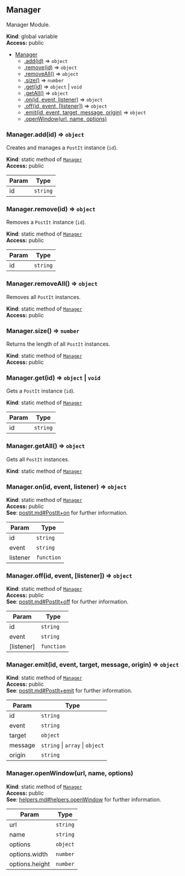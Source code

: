 <a name="Manager"></a>
## Manager
Manager Module.

**Kind**: global variable  
**Access:** public  

* [Manager](#Manager)
    * [.add(id)](#Manager.add) ⇒ <code>object</code>
    * [.remove(id)](#Manager.remove) ⇒ <code>object</code>
    * [.removeAll()](#Manager.removeAll) ⇒ <code>object</code>
    * [.size()](#Manager.size) ⇒ <code>number</code>
    * [.get(id)](#Manager.get) ⇒ <code>object</code> &#124; <code>void</code>
    * [.getAll()](#Manager.getAll) ⇒ <code>object</code>
    * [.on(id, event, listener)](#Manager.on) ⇒ <code>object</code>
    * [.off(id, event, [listener])](#Manager.off) ⇒ <code>object</code>
    * [.emit(id, event, target, message, origin)](#Manager.emit) ⇒ <code>object</code>
    * [.openWindow(url, name, options)](#Manager.openWindow)

<a name="Manager.add"></a>
### Manager.add(id) ⇒ <code>object</code>
Creates and manages a `PostIt` instance (`id`).

**Kind**: static method of <code>[Manager](#Manager)</code>  
**Access:** public  

| Param | Type |
| --- | --- |
| id | <code>string</code> | 

<a name="Manager.remove"></a>
### Manager.remove(id) ⇒ <code>object</code>
Removes a `PostIt` instance (`id`).

**Kind**: static method of <code>[Manager](#Manager)</code>  
**Access:** public  

| Param | Type |
| --- | --- |
| id | <code>string</code> | 

<a name="Manager.removeAll"></a>
### Manager.removeAll() ⇒ <code>object</code>
Removes all `PostIt` instances.

**Kind**: static method of <code>[Manager](#Manager)</code>  
**Access:** public  
<a name="Manager.size"></a>
### Manager.size() ⇒ <code>number</code>
Returns the length of all `PostIt` instances.

**Kind**: static method of <code>[Manager](#Manager)</code>  
**Access:** public  
<a name="Manager.get"></a>
### Manager.get(id) ⇒ <code>object</code> &#124; <code>void</code>
Gets a `PostIt` instance (`id`).

**Kind**: static method of <code>[Manager](#Manager)</code>  

| Param | Type |
| --- | --- |
| id | <code>string</code> | 

<a name="Manager.getAll"></a>
### Manager.getAll() ⇒ <code>object</code>
Gets all `PostIt` instances.

**Kind**: static method of <code>[Manager](#Manager)</code>  
<a name="Manager.on"></a>
### Manager.on(id, event, listener) ⇒ <code>object</code>
**Kind**: static method of <code>[Manager](#Manager)</code>  
**Access:** public  
**See**: [postit.md#PostIt+on](postit.md#PostIt+on) for further information.  

| Param | Type |
| --- | --- |
| id | <code>string</code> | 
| event | <code>string</code> | 
| listener | <code>function</code> | 

<a name="Manager.off"></a>
### Manager.off(id, event, [listener]) ⇒ <code>object</code>
**Kind**: static method of <code>[Manager](#Manager)</code>  
**Access:** public  
**See**: [postit.md#PostIt+off](postit.md#PostIt+off) for further information.  

| Param | Type |
| --- | --- |
| id | <code>string</code> | 
| event | <code>string</code> | 
| [listener] | <code>function</code> | 

<a name="Manager.emit"></a>
### Manager.emit(id, event, target, message, origin) ⇒ <code>object</code>
**Kind**: static method of <code>[Manager](#Manager)</code>  
**Access:** public  
**See**: [postit.md#PostIt+emit](postit.md#PostIt+emit) for further information.  

| Param | Type |
| --- | --- |
| id | <code>string</code> | 
| event | <code>string</code> | 
| target | <code>object</code> | 
| message | <code>string</code> &#124; <code>array</code> &#124; <code>object</code> | 
| origin | <code>string</code> | 

<a name="Manager.openWindow"></a>
### Manager.openWindow(url, name, options)
**Kind**: static method of <code>[Manager](#Manager)</code>  
**Access:** public  
**See**: [helpers.md#helpers.openWindow](helpers.md#helpers.openWindow) for further information.  

| Param | Type |
| --- | --- |
| url | <code>string</code> | 
| name | <code>string</code> | 
| options | <code>object</code> | 
| options.width | <code>number</code> | 
| options.height | <code>number</code> | 

